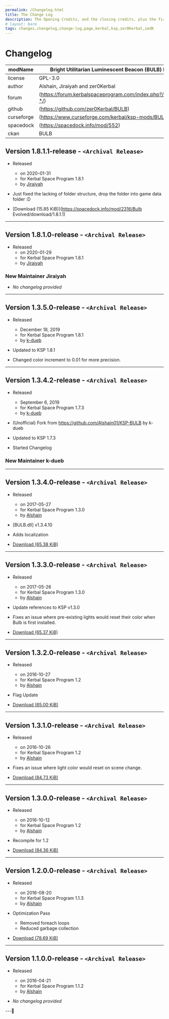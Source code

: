 ```yaml
---
permalink: /Changelog.html
title: The Change Log
description: The Opening Credits, and the closing credits, plus the first of two (or is three) end credit scenes
# layout: bare
tags: changes,changelog,change-log,page,kerbal,ksp,zer0Kerbal,zedK
---
```

<!-- hdr-changelog.md v1.0.0.1
Bright Utilitarian Luminescent Beacon (BULB)
created: 13 May 2022
updated: 05 Nov 2022
CC BY-ND 4.0 by zer0Kerbal -->  
# Changelog  
  
| modName    | Bright Utilitarian Luminescent Beacon (BULB) by Alshain           |
| ---------- | ----------------------------------------------------------------- |
| license    | GPL-3.0                                                           |
| author     | Alshain, Jiraiyah and zer0Kerbal                                  |
| forum      | (https://forum.kerbalspaceprogram.com/index.php?/topic/202945-*/) |
| github     | (https://github.com/zer0Kerbal/BULB)                              |
| curseforge | (https://www.curseforge.com/kerbal/ksp-mods/BULB)                 |
| spacedock  | (https://spacedock.info/mod/552)                                  |
| ckan       | BULB                                                              |

## Version 1.8.1.1-release - `<Archival Release>`

* Released
  * on 2020-01-31
  * for Kerbal Space Program 1.8.1
  * by [Jiraiyah](https://github.com/Jiraiyah)

* Just fixed the lacking of folder structure, drop the folder into game data folder :D
* [Download (15.85 KiB)](https://spacedock.info/mod/2316/Bulb Evolved/download/1.8.1.1)

---

## Version 1.8.1.0-release - `<Archival Release>`

* Released
  * on 2020-01-29
  * for Kerbal Space Program 1.8.1
  * by [Jiraiyah](https://github.com/Jiraiyah)

### New Maintainer Jiraiyah

* *No changelog provided*

---

## Version 1.3.5.0-release - `<Archival Release>`

* Released
  * December 18, 2019
  * for Kerbal Space Program 1.8.1
  * by [k-dueb](https://github.com/k-dueb)

* Updated to KSP 1.8.1
* Changed color increment to 0.01 for more precision.

---

## Version 1.3.4.2-release - `<Archival Release>`

* Released
  * September 6, 2019
  * for Kerbal Space Program 1.7.3
  * by [k-dueb](https://github.com/k-dueb)

* (Unofficial) Fork from https://github.com/Alshain01/KSP-BULB by k-dueb
* Updated to KSP 1.7.3
* Started Changelog

### New Maintainer k-dueb

---

## Version 1.3.4.0-release - `<Archival Release>`

* Released
  * on 2017-05-27
  * for Kerbal Space Program 1.3.0
  * by [Alshain](https://github.com/Alshain01)

* [BULB.dll] v1.3.4.10
* Adds localization
* [Download (65.38 KiB)](https://spacedock.info/mod/552/Bulb/download/1.3.4)

---

## Version 1.3.3.0-release - `<Archival Release>`

* Released
  * on 2017-05-26
  * for Kerbal Space Program 1.3.0
  * by [Alshain](https://github.com/Alshain01)

* Update references to KSP v1.3.0
* Fixes an issue where pre-existing lights would reset their color when Bulb is first installed.
* [Download (65.37 KiB)](https://spacedock.info/mod/552/Bulb/download/1.3.3)

---

## Version 1.3.2.0-release - `<Archival Release>`

* Released
  * on 2016-10-27
  * for Kerbal Space Program 1.2
  * by [Alshain](https://github.com/Alshain01)

* Flag Update
* [Download (65.00 KiB)](https://spacedock.info/mod/552/Bulb/download/1.3.2)

---

## Version 1.3.1.0-release - `<Archival Release>`

* Released
  * on 2016-10-26
  * for Kerbal Space Program 1.2
  * by [Alshain](https://github.com/Alshain01)

* Fixes an issue where light color would reset on scene change.
* [Download (84.73 KiB)](https://spacedock.info/mod/552/Bulb/download/1.3.1)

---

## Version 1.3.0.0-release - `<Archival Release>`

* Released
  * on 2016-10-12
  * for Kerbal Space Program 1.2
  * by [Alshain](https://github.com/Alshain01)

* Recompile for 1.2
* [Download (84.36 KiB)](https://spacedock.info/mod/552/Bulb/download/1.3)

---

## Version 1.2.0.0-release - `<Archival Release>`

* Released
  * on 2016-08-20
  * for Kerbal Space Program 1.1.3
  * by [Alshain](https://github.com/Alshain01)

* Optimization Pass
  * Removed foreach loops
  * Reduced garbage collection
* [Download (78.69 KiB)](https://spacedock.info/mod/552/Bulb/download/1.2)

---

## Version 1.1.0.0-release - `<Archival Release>`

* Released
  * on 2016-04-21
  * for Kerbal Space Program 1.1.2
  * by [Alshain](https://github.com/Alshain01)

* *No changelog provided*

---